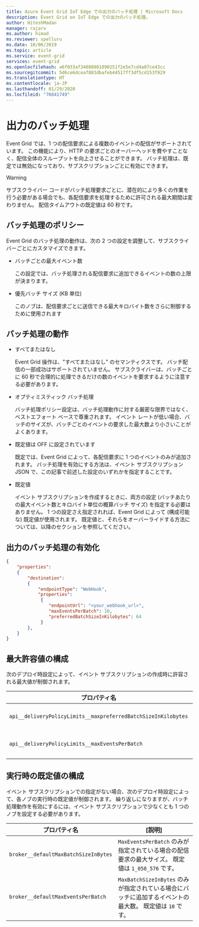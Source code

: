 ```yaml
---
title: Azure Event Grid IoT Edge での出力のバッチ処理 | Microsoft Docs
description: Event Grid on IoT Edge での出力のバッチ処理。
author: HiteshMadan
manager: rajarv
ms.author: himad
ms.reviewer: spelluru
ms.date: 10/06/2019
ms.topic: article
ms.service: event-grid
services: event-grid
ms.openlocfilehash: a6f033af34088081090251f2e5e7cd4a07ce43cc
ms.sourcegitcommit: 5d6ce6dceaf883dbafeb44517ff3df5cd153f929
ms.translationtype: HT
ms.contentlocale: ja-JP
ms.lasthandoff: 01/29/2020
ms.locfileid: "76841749"
---
```

# <a name="output-batching"></a>出力のバッチ処理

Event Grid では、1 つの配信要求による複数のイベントの配信がサポートされています。 この機能により、HTTP の要求ごとのオーバーヘッドを費やすことなく、配信全体のスループットを向上させることができます。 バッチ処理は、既定では無効になっており、サブスクリプションごとに有効にできます。

> [!WARNING]
> サブスクライバー コードがバッチ処理要求ごとに、潜在的により多くの作業を行う必要がある場合でも、各配信要求を処理するために許可される最大期間は変わりません。 配信タイムアウトの既定値は 60 秒です。

## <a name="batching-policy"></a>バッチ処理のポリシー

Event Grid のバッチ処理の動作は、次の 2 つの設定を調整して、サブスクライバーごとにカスタマイズできます。

* バッチごとの最大イベント数

  この設定では、バッチ処理される配信要求に追加できるイベントの数の上限が決まります。

* 優先バッチ サイズ (KB 単位)

  このノブは、配信要求ごとに送信できる最大キロバイト数をさらに制御するために使用されます

## <a name="batching-behavior"></a>バッチ処理の動作

* すべてまたはなし

  Event Grid 操作は、"すべてまたはなし" のセマンティクスです。 バッチ配信の一部成功はサポートされていません。 サブスクライバーは、バッチごとに 60 秒で合理的に処理できるだけの数のイベントを要求するように注意する必要があります。

* オプティミスティック バッチ処理

  バッチ処理ポリシー設定は、バッチ処理動作に対する厳密な限界ではなく、ベストエフォート ベースで尊重されます。 イベント レートが低い場合、バッチのサイズが、バッチごとのイベントの要求した最大数より小さいことがよくあります。

* 既定値は OFF に設定されています

  既定では、Event Grid によって、各配信要求に 1 つのイベントのみが追加されます。 バッチ処理を有効にする方法は、イベント サブスクリプション JSON で、この記事で前述した設定のいずれかを指定することです。

* 既定値

  イベント サブスクリプションを作成するときに、両方の設定 (バッチあたりの最大イベント数とキロバイト単位の概算バッチ サイズ) を指定する必要はありません。 1 つの設定さえ指定されれば、Event Grid によって (構成可能な) 既定値が使用されます。 既定値と、それらをオーバーライドする方法については、以降のセクションを参照してください。

## <a name="turn-on-output-batching"></a>出力のバッチ処理の有効化

```json
{
    "properties":
    {
        "destination":
        {
            "endpointType": "WebHook",
            "properties":
             {
                "endpointUrl": "<your_webhook_url>",
                "maxEventsPerBatch": 10,
                "preferredBatchSizeInKilobytes": 64
             }
        },
    }
}
```

## <a name="configuring-maximum-allowed-values"></a>最大許容値の構成

次のデプロイ時設定によって、イベント サブスクリプションの作成時に許容される最大値が制御されます。

| プロパティ名 | [説明] |
| ------------- | ----------- | 
| `api__deliveryPolicyLimits__maxpreferredBatchSizeInKilobytes` | `PreferredBatchSizeInKilobytes` ノブに許可される最大値。 既定値は `1033` です。
| `api__deliveryPolicyLimits__maxEventsPerBatch` | `MaxEventsPerBatch` ノブに許可される最大値。 既定値は `50` です。

## <a name="configuring-runtime-default-values"></a>実行時の既定値の構成

イベント サブスクリプションでの指定がない場合、次のデプロイ時設定によって、各ノブの実行時の既定値が制御されます。 繰り返しになりますが、バッチ処理動作を有効にするには、イベント サブスクリプションで少なくとも 1 つのノブを設定する必要があります。

| プロパティ名 | [説明] |
| ------------- | ----------- |
| `broker__defaultMaxBatchSizeInBytes` | `MaxEventsPerBatch` のみが指定されている場合の配信要求の最大サイズ。 既定値は `1_058_576` です。
| `broker__defaultMaxEventsPerBatch` | `MaxBatchSizeInBytes` のみが指定されている場合にバッチに追加するイベントの最大数。 既定値は `10` です。
